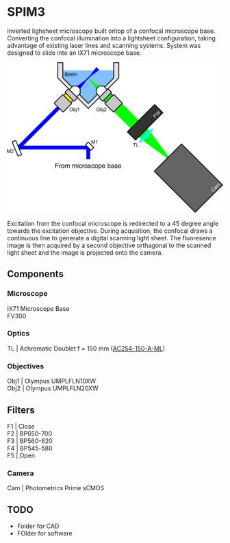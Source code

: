 # SPIM3

Inverted lighsheet microscope built ontop of a confocal microscope base. Converting the confocal illumination into a lightsheet configuration, taking advantage of existing laser lines and scanning systems. System was designed to slide into an IX71 microscope base.


![System Schematic](/images/schematic.png)


Excitation from the confocal microscope is redirected to a 45 degree angle towards the excitation objective. During acqusition, the confocal draws a continuous line to generate a digital scanning light sheet. The fluoresence image is then acquired by a second objective orthagonal to the scanned light sheet and the image is projected onto the camera. 

## Components

### Microscope
IX71 Microscope Base  
FV300

### Optics
TL | Achromatic Doublet f = 150 mm ([AC254-150-A-ML](https://www.thorlabs.com/thorproduct.cfm?partnumber=AC254-150-A-ML))

### Objectives
Obj1 | Olympus UMPLFLN10XW  
Obj2 | Olympus UMPLFLN20XW

## Filters
F1 | Close  
F2 | BP650-700  
F3 | BP560-620  
F4 | BP545-580  
F5 | Open  

### Camera
Cam | Photometrics Prime sCMOS

## TODO
- Folder for CAD
- FOlder for software
